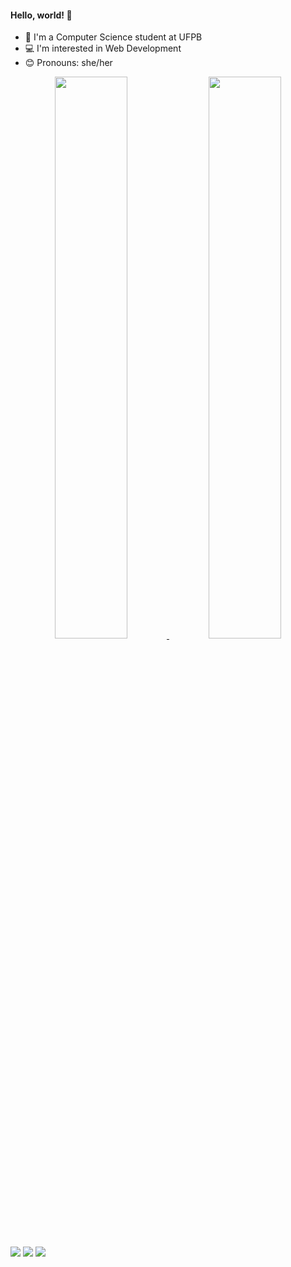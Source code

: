 ####  Hello, world! 👋
- 📂 I'm a Computer Science student at UFPB
- 💻 I'm interested in Web Development
- 😊 Pronouns: she/her

<div align="center">
  <a href="https://github.com/barbarahellen">
  <img width="48%" src="https://github-readme-stats.vercel.app/api?username=barbarahellen&show_icons=true&theme=dark"/>
  <img img width="48%" src="https://github-readme-stats.vercel.app/api/top-langs/?username=barbarahellen&layout=compact&langs_count=7&theme=dark"/>
</div>

<div>
   <a href = "mailto:barbarahellen993@gmail.com"><img src="https://img.shields.io/badge/-Gmail-%23333?style=for-the-badge&logo=gmail&logoColor=white" target="_blank"></a>
   <a href="https://instagram.com/barb.hellen" target="_blank"><img src="https://img.shields.io/badge/-Instagram-%23E4405F?style=for-the-badge&logo=instagram&logoColor=white" target="_blank"></a>
  <a href="https://www.linkedin.com/in/barbara-hellen" target="_blank"><img src="https://img.shields.io/badge/-LinkedIn-%230077B5?style=for-the-badge&logo=linkedin&logoColor=white" target="_blank"></a> 
</div>

